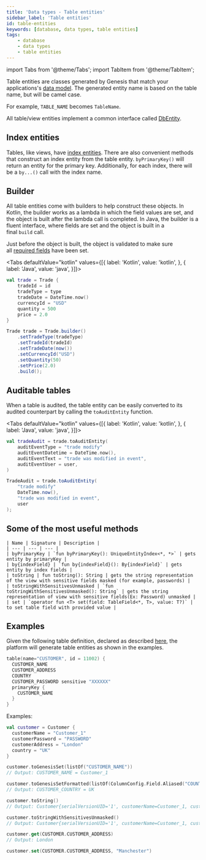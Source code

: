```yaml
---
title: 'Data types - Table entities'
sidebar_label: 'Table entities'
id: table-entities
keywords: [database, data types, table entities]
tags:
    - database
    - data types
    - table entities
---
```




import Tabs from '@theme/Tabs';
import TabItem from '@theme/TabItem';


Table entities are classes generated by Genesis that match your applications's [data model](../../../database/fields-tables-views/fields-tables-views/). The generated entity name is based on the table name, but will be camel case. 

For example, `TABLE_NAME` becomes `TableName`. 

All table/view entities implement a common interface called [DbEntity](../../../database/data-types/dbentity/).

## Index entities

Tables, like views, have [index entities](../../../database/data-types/index-entities/). There are also convenient methods that construct an index entity from the table entity. `byPrimaryKey()` will return an entity for the primary key. Additionally, for each index, there will be a `by...()` call with the index name.

## Builder

All table entities come with builders to help construct these objects. In Kotlin, the builder works as a lambda in which the field values are set, and the object is built after the lambda call is completed. In Java, the builder is a fluent interface, where fields are set and the object is built in a final `build` call.

Just before the object is built, the object is validated to make sure all [required fields](../../../database/fields-tables-views/fields/) have been set.

<Tabs defaultValue="kotlin" values={[{ label: 'Kotlin', value: 'kotlin', }, { label: 'Java', value: 'java', }]}>
<TabItem value="kotlin">

```kotlin
val trade = Trade {
    tradeId = id
    tradeType = type
    tradeDate = DateTime.now()
    currencyId = "USD"
    quantity = 500
    price = 2.0
}
```
</TabItem>
<TabItem value="java">

```java
Trade trade = Trade.builder()
    .setTradeType(tradeType)
    .setTradeId(tradeId)
    .setTradeDate(now())
    .setCurrencyId("USD")
    .setQuantity(50)
    .setPrice(2.0)
    .build();
```
</TabItem>
</Tabs>

## Auditable tables

When a table is audited, the table entity can be easily converted to its audited counterpart by calling the `toAuditEntity` function.

<Tabs defaultValue="kotlin" values={[{ label: 'Kotlin', value: 'kotlin', }, { label: 'Java', value: 'java', }]}>
<TabItem value="kotlin">

```kotlin
val tradeAudit = trade.toAuditEntity(
    auditEventType = "trade modify"
    auditEventDatetime = DateTime.now(),
    auditEventText = "trade was modified in event",
    auditEventUser = user,
)
```
</TabItem>
<TabItem value="java">

```java
TradeAudit = trade.toAuditEntity(
    "trade modify"
    DateTime.now(),
    "trade was modified in event",
    user
);
```
</TabItem>
</Tabs>


## Some of the most useful methods

```markup
| Name | Signature | Description |
| --- | --- | --- |
| byPrimaryKey | `fun byPrimaryKey(): UniqueEntityIndex<*, *>` | gets entity by primaryKey |
| by{indexField} | `fun by{indexField}(): By{indexField}` | gets entity by index fields |
| toString | fun toString(): String | gets the string representation of the view with sensitive fields masked (for example, passwords) |
| toStringWithSensitivesUnmasked | `fun toStringWithSensitivesUnmasked(): String` | gets the string representation of view with sensitive fields(Ex: Password) unmasked |
| set | `operator fun <T> set(field: TableField<*, T>, value: T?)` | to set table field with provided value |
```

## Examples

Given the following table definition, declared as described [here](../../../database/fields-tables-views/tables/), the platform will generate table entities as shown in the examples.

```kotlin
table(name="CUSTOMER", id = 11002) {
  CUSTOMER_NAME
  CUSTOMER_ADDRESS
  COUNTRY
  CUSTOMER_PASSWORD sensitive "XXXXXX"
  primaryKey {
    CUSTOMER_NAME
  }
}
```

Examples:

```kotlin
val customer = Customer {
  customerName = "Customer_1"
  customerPassword = "PASSWORD"
  customerAddress = "London"
  country = "UK"
}

customer.toGenesisSet(listOf("CUSTOMER_NAME"))
// Output: CUSTOMER_NAME = Customer_1

customer.toGenesisSetFormatted(listOf(ColumnConfig.Field.Aliased("COUNTRY", "CUSTOMER_COUNTRY")))
// Output: CUSTOMER_COUNTRY = UK

customer.toString()
// Output: Customer{serialVersionUID='1', customerName=Customer_1, customerAddress=London, country=UK, customerPassword=XXXXXX, recordId={not-set}, timestamp={not-set}}

customer.toStringWithSensitivesUnmasked()
// Output: Customer{serialVersionUID='1', customerName=Customer_1, customerAddress=London, country=UK, customerPassword=PASSWORD, recordId={not-set}, timestamp={not-set}}

customer.get(CUSTOMER.CUSTOMER_ADDRESS)
// Output: London

customer.set(CUSTOMER.CUSTOMER_ADDRESS, "Manchester")
```